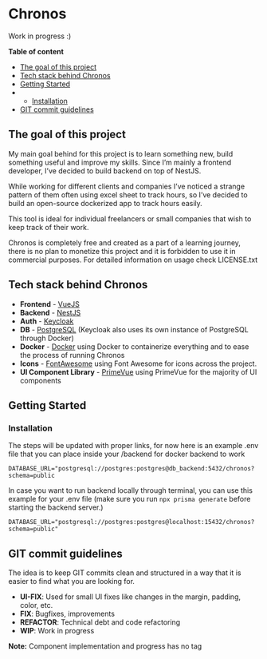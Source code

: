 # Chronos

Work in progress :)

**Table of content**

- [The goal of this project](#the-goal-of-this-project)
- [Tech stack behind Chronos](#tech-stack-behind-chronos)
- [Getting Started](#getting-started)
- - [Installation](#installation)
- [GIT commit guidelines](#git-commit-guidelines)

## The goal of this project

My main goal behind for this project is to learn something new, build something useful and improve my skills. Since I’m mainly a frontend developer, I’ve decided to build backend on top of NestJS.

While working for different clients and companies I’ve noticed a strange pattern of them often using excel sheet to track hours, so I’ve decided to build an open-source dockerized app to track hours easily.

This tool is ideal for individual freelancers or small companies that wish to keep track of their work.

Chronos is completely free and created as a part of a learning journey, there is no plan to monetize this project and it is forbidden to use it in commercial purposes. For detailed information on usage check LICENSE.txt

## Tech stack behind Chronos

- **Frontend** - [VueJS](https://vuejs.org/)
- **Backend** - [NestJS](https://docs.nestjs.com/)
- **Auth** - [Keycloak](https://www.keycloak.org/)
- **DB** - [PostgreSQL](https://www.postgresql.org/) (Keycloak also uses its own instance of PostgreSQL through Docker)
- **Docker** - [Docker](https://www.docker.com/) using Docker to containerize everything and to ease the process of running Chronos
- **Icons** - [FontAwesome](https://docs.fontawesome.com/) using Font Awesome for icons across the project.
- **UI Component Library** - [PrimeVue](https://primevue.org/) using PrimeVue for the majority of UI components

## Getting Started

### Installation

The steps will be updated with proper links, for now here is an example .env file that you can place inside your /backend for docker backend to work

`DATABASE_URL="postgresql://postgres:postgres@db_backend:5432/chronos?schema=public`

In case you want to run backend locally through terminal, you can use this example for your .env file (make sure you run `npx prisma generate` before starting the backend server.)

`DATABASE_URL="postgresql://postgres:postgres@localhost:15432/chronos?schema=public"`

## GIT commit guidelines

The idea is to keep GIT commits clean and structured in a way that it is easier to find what you are looking for.

- **UI-FIX**: Used for small UI fixes like changes in the margin, padding, color, etc.
- **FIX**: Bugfixes, improvements
- **REFACTOR**: Technical debt and code refactoring
- **WIP**: Work in progress

**Note:** Component implementation and progress has no tag
